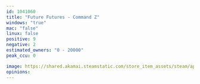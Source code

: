 ```yaml
---
id: 1041060
title: "Future Futures - Command Z"
windows: "true"
mac: "false"
linux: false
positive: 9
negative: 2
estimated_owners: "0 - 20000"
peak_ccu: 0

image: https://shared.akamai.steamstatic.com/store_item_assets/steam/apps/1041060/header.jpg?t=1589926694
opinions:
---
```

